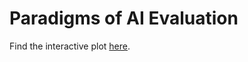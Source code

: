 # Paradigms of AI Evaluation

Find the interactive plot [here](https://kinds-of-intelligence-cfi.github.io/Paradigms-of-AI-Evaluation/UMAP_projections_jaccard_dist_interactive.html).
